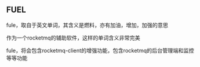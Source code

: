 ## FUEL

fule，取自于英文单词，其含义是燃料，亦有加油，增加，加强的意思

作为一个rocketmq的辅助软件，这样的单词含义非常完美

fule，将会包含rocketmq-client的增强功能，包含rocketmq的后台管理端和监控等等功能